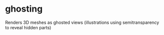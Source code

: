 # ghosting
Renders 3D meshes as ghosted views (illustrations using semitransparency to reveal hidden parts)
